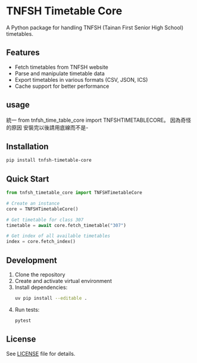 # TNFSH Timetable Core

A Python package for handling TNFSH (Tainan First Senior High School) timetables.

## Features

- Fetch timetables from TNFSH website
- Parse and manipulate timetable data
- Export timetables in various formats (CSV, JSON, ICS)
- Cache support for better performance

## usage

統一 from tnfsh_time_table_core import TNFSHTIMETABLECORE。
因為奇怪的原因 安裝完以後請用底線而不是-

## Installation

```bash
pip install tnfsh-timetable-core
```

## Quick Start

```python
from tnfsh_timetable_core import TNFSHTimetableCore

# Create an instance
core = TNFSHTimetableCore()

# Get timetable for class 307
timetable = await core.fetch_timetable("307")

# Get index of all available timetables
index = core.fetch_index()
```

## Development

1. Clone the repository
2. Create and activate virtual environment
3. Install dependencies:
   ```bash
   uv pip install --editable .
   ```
4. Run tests:
   ```bash
   pytest
   ```

## License

See [LICENSE](LICENSE) file for details.

